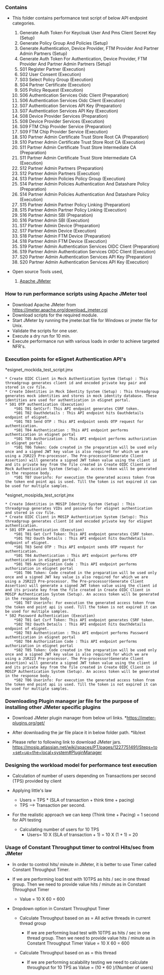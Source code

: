 
### Contains
* This folder contains performance test script of below API endpoint categories.
	01. Generate Auth Token For Keycloak User And Pms Client Secret Key (Setup)
	02. Generate Policy Group And Policies (Setup)
	03. Generate Authentication, Device Provider, FTM Provider And Partner Admin Partners (Setup)
	04. Generate Auth Token For Authentication, Device Provider, FTM Provider And Partner Admin Partners (Setup)
	05. S01 Register Partner (Execution)
	06. S02 User Consent (Execution)
	07. S03 Select Policy Group (Execution)
	08. S04 Partner Certificate (Execution)
	09. S05 Policy Request (Execution)
	10. S06 Authentication Services Oidc Client (Preparation)
	11. S06 Authentication Services Oidc Client (Execution)
	12. S07 Authentication Services API Key (Preparation)
	13. S07 Authentication Services API Key (Execution)
	14. S08 Device Provider Services (Preparation)
	15. S08 Device Provider Services (Execution)
	16. S09 FTM Chip Provider Service (Preparation)
	17. S09 FTM Chip Provider Service (Execution)
	18. S10 Partner Admin Certificate Trust Store Root CA (Preparation)
	19. S10 Partner Admin Certificate Trust Store Root CA (Execution)
	20. S11 Partner Admin Certificate Trust Store Intermediate CA (Preparation)
	21. S11 Partner Admin Certificate Trust Store Intermediate CA (Execution)
	22. S12 Partner Admin Partners (Preparation)
	23. S12 Partner Admin Partners (Execution)
	24. S13 Partner Admin Policies Policy Group (Execution)
	25. S14 Partner Admin Policies Authentication And Datashare Policy (Preparation)
	26. S14 Partner Admin Policies Authentication And Datashare Policy (Execution)
	27. S15 Partner Admin Partner Policy Linking (Preparation)
	28. S15 Partner Admin Partner Policy Linking (Execution)
	29. S16 Partner Admin SBI (Preparation)
	30. S16 Partner Admin SBI (Execution)
	31. S17 Partner Admin Device (Preparation)
	32. S17 Partner Admin Device (Execution)
	33. S18 Partner Admin FTM Device (Preparation)
	34. S18 Partner Admin FTM Device (Execution)
	35. S19 Partner Admin Authentication Services OIDC Client (Preparation)
	36. S19 Partner Admin Authentication Services OIDC Client (Execution)
	37. S20 Partner Admin Authentication Services API Key (Preparation)
	38. S20 Partner Admin Authentication Services API Key (Execution)
	
* Open source Tools used,
    1. [Apache JMeter](https://jmeter.apache.org/)

### How to run performance scripts using Apache JMeter tool
* Download Apache JMeter from https://jmeter.apache.org/download_jmeter.cgi
* Download scripts for the required module.
* Start JMeter by running the jmeter.bat file for Windows or jmeter file for Unix. 
* Validate the scripts for one user.
* Execute a dry run for 10 min.
* Execute performance run with various loads in order to achieve targeted NFR's.


### Execution points for eSignet Authentication API's

*esignet_mockida_test_script.jmx
	
	* Create OIDC Client in Mock Authentication System (Setup) : This threadgroup generates client id and encoded private key pair and stored in csv file. 
	* Create Identities in Mock Identity System (Setup) : This threadgroup generates mock identities and stores in mock identity database. These identities are used for authentication in eSignet portal.
    * S01 OTP authentication (Execution)
		*S01 T01 GetCsrf: This API endpoint generates CSRF token.
		*S01 T02 Oauthdetails : This API endpoint hits Oauthdetails endpoint of eSignet.
		*S01 T03 Send OTP : This API endpoint sends OTP request for authentication.
		*S01 T04 Authentication : This API endpoint performs authentication in eSignet portal
		*S01 T05 Authorization : This API endpoint performs authorization in eSignet portal
		*S01 T06 Token: Code created in the preparation will be used only once and a signed JWT key value is also required for which we are using a JSR223 Pre-processor. The Pre-processor(Generate Client Assertion) will generate a signed JWT token value using the client id and its private key from the file created in Create OIDC Client in Mock Authentication System (Setup). An access token will be generated in the response body.
		*S01 T07 Userinfo: For execution the generated access token from the token end point api is used. Till the token is not expired it can be used for multiple samples.
		
*esignet_mosipida_test_script.jmx
	
	* Create Identities in MOSIP Identity System (Setup) : This threadgroup generates VIDs and passwords for eSignet authentication and stored in csv file. 
	* Create OIDC Client in MOSIP Authentication System (Setup): This threadgroup generates client Id and encoded private key for eSignet authentication.
    * S01 OTP authentication (Execution)
		*S01 T01 Get Csrf Token: This API endpoint generates CSRF token.
		*S01 T02 Oauth Details : This API endpoint hits Oauthdetails endpoint of eSignet.
		*S01 T03 Send OTP : This API endpoint sends OTP request for authentication.
		*S01 T04 Authentication : This API endpoint performs OTP authentication in eSignet portal
		*S01 T05 Authorization Code : This API endpoint performs authorization in eSignet portal
		*S01 T06 Token: Code created in the preparation will be used only once and a signed JWT key value is also required for which we are using a JSR223 Pre-processor. The Pre-processor(Generate Client Assertion) will generate a signed JWT token value using the client id and its private key from the file created in Create OIDC Client in MOSIP Authentication System (Setup). An access token will be generated in the response body.
		*S01 T07 Userinfo: For execution the generated access token from the token end point api is used. Till the token is not expired it can be used for multiple samples.
	* S02 Password Authentication (Execution)
		*S02 T01 Get Csrf Token: This API endpoint generates CSRF token.
		*S02 T02 Oauth Details : This API endpoint hits Oauthdetails endpoint of eSignet.
		*S02 T03 Authentication : This API endpoint performs Password authentication in eSignet portal
		*S02 T04 Authorization Code : This API endpoint performs authorization in eSignet portal
		*S02 T05 Token: Code created in the preparation will be used only once and a signed JWT key value is also required for which we are using a JSR223 Pre-processor. The Pre-processor(Generate Client Assertion) will generate a signed JWT token value using the client id and its private key from the file created in Create OIDC Client in MOSIP Authentication System (Setup). An access token will be generated in the response body.
		*S02 T06 Userinfo: For execution the generated access token from the token end point api is used. Till the token is not expired it can be used for multiple samples.
	
### Downloading Plugin manager jar file for the purpose of installing other JMeter specific plugins

* Download JMeter plugin manager from below url links.
	*https://jmeter-plugins.org/get/

* After downloading the jar file place it in below folder path.
	*lib/ext

* Please refer to following link to download JMeter jars.
	https://mosip.atlassian.net/wiki/spaces/PT/pages/1227751491/Steps+to+set+up+the+local+system#PluginManager
		
### Designing the workload model for performance test execution
* Calculation of number of users depending on Transactions per second (TPS) provided by client

* Applying little's law
	* Users = TPS * (SLA of transaction + think time + pacing)
	* TPS --> Transaction per second.
	
* For the realistic approach we can keep (Think time + Pacing) = 1 second for API testing
	* Calculating number of users for 10 TPS
		* Users= 10 X (SLA of transaction + 1)
		       = 10 X (1 + 1)
			   = 20
			   
### Usage of Constant Throughput timer to control Hits/sec from JMeter
* In order to control hits/ minute in JMeter, it is better to use Timer called Constant Throughput Timer.

* If we are performing load test with 10TPS as hits / sec in one thread group. Then we need to provide value hits / minute as in Constant Throughput Timer
	* Value = 10 X 60
			= 600

* Dropdown option in Constant Throughput Timer
	* Calculate Throughput based on as = All active threads in current thread group
		* If we are performing load test with 10TPS as hits / sec in one thread group. Then we need to provide value hits / minute as in Constant Throughput Timer
	 			Value = 10 X 60
					  = 600
		  
	* Calculate Throughput based on as = this thread
		* If we are performing scalability testing we need to calculate throughput for 10 TPS as 
          Value = (10 * 60 )/(Number of users)
